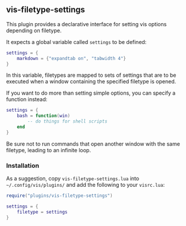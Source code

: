 ## vis-filetype-settings

This plugin provides a declarative interface for setting vis
options depending on filetype.

It expects a global variable called `settings` to be defined:

```lua
settings = {
    markdown = {"expandtab on", "tabwidth 4"}
}
```

In this variable, filetypes are mapped to sets of settings that are
to be executed when a window containing the specified filetype is
opened.

If you want to do more than setting simple options, you can specify a function instead:

```lua
settings = {
    bash = function(win)
        -- do things for shell scripts
    end
}
```

Be sure not to run commands that open another window with the same
filetype, leading to an infinite loop.

### Installation

As a suggestion, copy `vis-filetype-settings.lua` into
`~/.config/vis/plugins/` and add the following to your `visrc.lua`:

```lua
require("plugins/vis-filetype-settings")

settings = {
    filetype = settings
}
```
